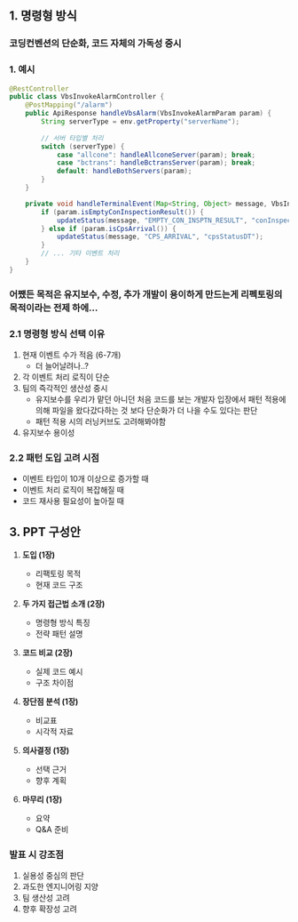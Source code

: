 ## 1. 명령형 방식
### 코딩컨벤션의 단순화, 코드 자체의 가독성 중시
### 1. 예시
```java
@RestController
public class VbsInvokeAlarmController {
    @PostMapping("/alarm")
    public ApiResponse handleVbsAlarm(VbsInvokeAlarmParam param) {
        String serverType = env.getProperty("serverName");
        
        // 서버 타입별 처리
        switch (serverType) {
            case "allcone": handleAllconeServer(param); break;
            case "bctrans": handleBctransServer(param); break;
            default: handleBothServers(param);
        }
    }

    private void handleTerminalEvent(Map<String, Object> message, VbsInvokeAlarmParam param) {
        if (param.isEmptyConInspectionResult()) {
            updateStatus(message, "EMPTY_CON_INSPTN_RESULT", "conInspectionTime");
        } else if (param.isCpsArrival()) {
            updateStatus(message, "CPS_ARRIVAL", "cpsStatusDT");
        }
        // ... 기타 이벤트 처리
    }
}
```

### 어쨌든 목적은 유지보수, 수정, 추가 개발이 용이하게 만드는게 리펙토링의 목적이라는 전제 하에...

### 2.1 명령형 방식 선택 이유
1. 현재 이벤트 수가 적음 (6-7개)
	- 더 늘어날려나..?
2. 각 이벤트 처리 로직이 단순
3. 팀의 즉각적인 생산성 중시
	- 유지보수를 우리가 맡던 아니던 처음 코드를 보는 개발자 입장에서 패턴 적용에 의해 파일을 왔다갔다하는 것 보다 단순화가 더 나을 수도 있다는 판단
	- 패턴 적용 시의 러닝커브도 고려해봐야함
4. 유지보수 용이성

### 2.2 패턴 도입 고려 시점
- 이벤트 타입이 10개 이상으로 증가할 때
- 이벤트 처리 로직이 복잡해질 때
- 코드 재사용 필요성이 높아질 때

## 3. PPT 구성안

1. **도입 (1장)**
   - 리팩토링 목적
   - 현재 코드 구조

2. **두 가지 접근법 소개 (2장)**
   - 명령형 방식 특징
   - 전략 패턴 설명

3. **코드 비교 (2장)**
   - 실제 코드 예시
   - 구조 차이점

4. **장단점 분석 (1장)**
   - 비교표
   - 시각적 자료

5. **의사결정 (1장)**
   - 선택 근거
   - 향후 계획

6. **마무리 (1장)**
   - 요약
   - Q&A 준비

### 발표 시 강조점
1. 실용성 중심의 판단
2. 과도한 엔지니어링 지양
3. 팀 생산성 고려
4. 향후 확장성 고려
